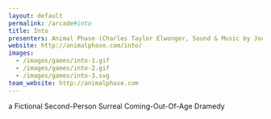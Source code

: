 ```yaml
---
layout: default
permalink: /arcade#into
title: Into
presenters: Animal Phase (Charles Taylor Elwonger, Sound & Music by Jocelyn Reyes)
website: http://animalphase.com/into/
images:
  - /images/games/into-1.gif
  - /images/games/into-2.gif
  - /images/games/into-3.svg
team_website: http://animalphase.com
---
```

a Fictional Second-Person Surreal Coming-Out-Of-Age Dramedy
